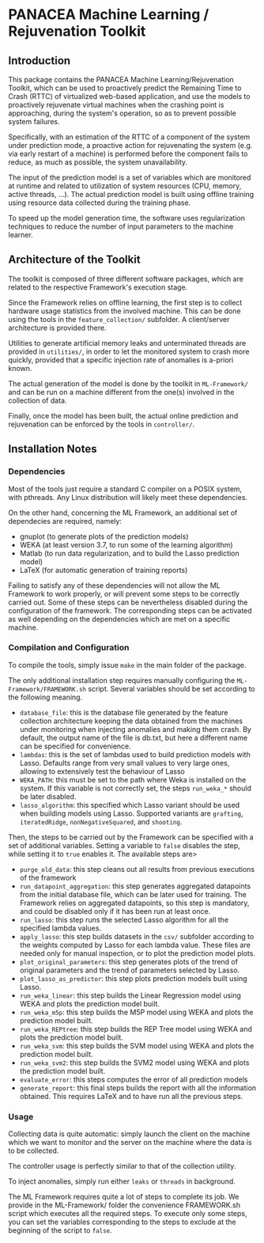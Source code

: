 PANACEA Machine Learning / Rejuvenation Toolkit
===============================================


Introduction
------------

This package contains the PANACEA Machine Learning/Rejuvenation Toolkit,
which can be used to proactively predict the Remaining Time to Crash (RTTC) of
virtualized web-based application, and use the models to proactively
rejuvenate virtual machines when the crashing point is approaching,
during the system's operation, so as to prevent possible system failures.

Specifically, with an estimation of the RTTC of a component of the system 
under prediction mode, a proactive action for rejuvenating the system 
(e.g. via early restart of a machine) is performed before the component fails
to reduce, as much as possible, the system unavailability.

The input of the prediction model is a set of variables which are monitored
at runtime and related to utilization of system resources (CPU, memory, active threads, ...).
The actual prediction model is built using offline training using resource data
collected during the training phase.

To speed up the model generation time, the software uses regularization techniques 
to reduce the number of input parameters to the machine learner.



Architecture of the Toolkit
---------------------------

The toolkit is composed of three different software packages,
which are related to the respective Framework's execution stage.

Since the Framework relies on offline learning, the first step
is to collect hardware usage statistics from the involved machine.
This can be done using the tools in the `feature_collection/`
subfolder. A client/server architecture is provided there.

Utilities to generate artificial memory leaks and unterminated
threads are provided in `utilities/`, in order to let the monitored
system to crash more quickly, provided that a specific injection
rate of anomalies is a-priori known.

The actual generation of the model is done by the toolkit
in `ML-Framework/` and can be run on a machine different from
the one(s) involved in the collection of data.

Finally, once the model has been built, the actual online prediction
and rejuvenation can be enforced by the tools in `controller/`. 




Installation Notes
------------------

### Dependencies

Most of the tools just require a standard C compiler on a POSIX
system, with pthreads. Any Linux distribution will likely meet
these dependencies.

On the other hand, concerning the ML Framework, an additional set
of dependecies are required, namely:
  - gnuplot (to generate plots of the prediction models)
  - WEKA (at least version 3.7, to run some of the learning algorithm)
  - Matlab (to run data regularization, and to build the Lasso prediction model)
  - LaTeX (for automatic generation of training reports)
  
Failing to satisfy any of these dependencies will not allow the
ML Framework to work properly, or will prevent some steps to
be correctly carried out. Some of these steps can be nevertheless
disabled during the configuration of the framework. The corresponding
steps can be activated as well depending on the dependencies which
are met on a specific machine.


### Compilation and Configuration

To compile the tools, simply issue `make` in the main folder
of the package.

The only additional installation step requires manually
configuring the `ML-Framework/FRAMEWORK.sh` script. Several
variables should be set according to the following meaning.

  - `database_file`: this is the database file generated by the feature
					 collection architecture keeping the data obtained from
					 the machines under monitoring when injecting anomalies
					 and making them crash. By default, the output name
					 of the file is db.txt, but here a different name
					 can be specified for convenience.
  - `lambdas`: this is the set of lambdas used to build prediction models
			   with Lasso. Defaults range from very small values to very
			   large ones, allowing to extensively test the behaviour of
			   Lasso
  - `WEKA_PATH`: this must be set to the path where Weka is installed on
			     the system. If this variable is not correctly set, the steps
				 `run_weka_*` should be later disabled.
  - `lasso_algorithm`: this specified which Lasso variant should be used
					   when building models using Lasso. Supported variants
					   are `grafting`, `iteratedRidge`, `nonNegativeSquared`, and
					   `shooting`.

Then, the steps to be carried out by the Framework can be specified
with a set of additional variables. Setting a variable to `false`
disables the step, while setting it to `true` enables it. The available
steps are>

  - `purge_old_data`: this step cleans out all results from previous
						executions of the framework
  - `run_datapoint_aggregation`: this step generates aggregated datapoints
						from the initial database file, which can be later
						used for training. The Framework relies on aggregated
						datapoints, so this step is mandatory, and could be
						disabled only if it has been run at least once.
  - `run_lasso`: this step runs the selected Lasso algorithm for all the
				 specified lambda values.
  - `apply_lasso`: this step builds datasets in the `csv/` subfolder according
				   to the weights computed by Lasso for each lambda value. These
				   files are needed only for manual inspection, or to plot the
				   prediction model plots.
  - `plot_original_parameters`: this step generates plots of the trend of original parameters
								and the trend of parameters selected by Lasso.
  - `plot_lasso_as_predictor`: this step plots prediction models built using Lasso.
  - `run_weka_linear`: this step builds the Linear Regression model using WEKA and
					   plots the prediction model built.
  - `run_weka_m5p`: this step builds the M5P model using WEKA and
					   plots the prediction model built.
  - `run_weka_REPtree`: this step builds the REP Tree model using WEKA and
					   plots the prediction model built.
  - `run_weka_svm`: this step builds the SVM model using WEKA and
					   plots the prediction model built.
  - `run_weka_svm2`: this step builds the SVM2 model using WEKA and
					   plots the prediction model built.
  - `evaluate_error`: this steps computes the error of all prediction models
  - `generate_report`: this final steps builds the report with all the information
					   obtained. This requires LaTeX and to have run all the previous
					   steps.


### Usage

Collecting data is quite automatic: simply launch the client
on the machine which we want to monitor and the server on
the machine where the data is to be collected.

The controller usage is perfectly similar to that of the
collection utility.

To inject anomalies, simply run either `leaks` or `threads`
in background.

The ML Framework requires quite a lot of steps to complete
its job. We provide in the ML-Framework/ folder the convenience
FRAMEWORK.sh script which executes all the required steps.
To execute only some steps, you can set the variables
corresponding to the steps to exclude at the beginning of
the script to `false`.
